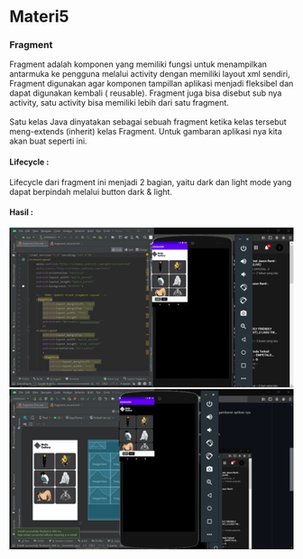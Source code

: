 # Materi5
### Fragment
Fragment adalah komponen yang memiliki fungsi untuk menampilkan antarmuka ke
pengguna melalui activity dengan memiliki layout xml sendiri, Fragment digunakan agar
komponen tampillan aplikasi menjadi fleksibel dan dapat digunakan kembali ( reusable).
Fragment juga bisa disebut sub nya activity, satu activity bisa memiliki lebih dari satu fragment. 
<br> <br>
Satu kelas Java dinyatakan sebagai sebuah fragment ketika kelas tersebut meng-extends
(inherit) kelas Fragment. Untuk gambaran aplikasi nya kita akan buat seperti ini.

#### Lifecycle :
Lifecycle dari fragment ini menjadi 2 bagian, yaitu dark dan light mode yang dapat berpindah melalui button dark & light.

#### Hasil :
![Alt Text](https://github.com/adam033/Materi5/blob/main/Screenshot%20(608).png)
![Alt Text](https://github.com/adam033/Materi5/blob/main/Screenshot%20(612).png)
